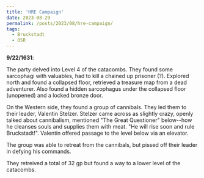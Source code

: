 ```yaml
---
title: 'HRE Campaign'
date: 2023-08-29
permalink: /posts/2023/08/hre-campaign/
tags:
  - Bruckstadt
  - OSR
---
```



**9/22/1631**:

The party delved into Level 4 of the catacombs. They found some sarcophagi with valuables, had to kill a chained up prisoner (?). Explored north and found a collapsed floor, retrieved a treasure map from a dead adventurer. Also found a hidden sarcophagus under the collapsed floor (unopened) and a locked bronze door.

On the Western side, they found a group of cannibals. They led them to their leader, Valentin Stelzer. Stelzer came across as slightly crazy, openly talked about cannibalism, mentioned "The Great Questioner" below--how he cleanses souls and supplies them with meat. "He will rise soon and rule Bruckstadt!". Valentin offered passage to the level below via an elevator.

The group was able to retreat from the cannibals, but pissed off their leader in defying his commands.

They retreived a total of 32 gp but found a way to a lower level of the catacombs.
